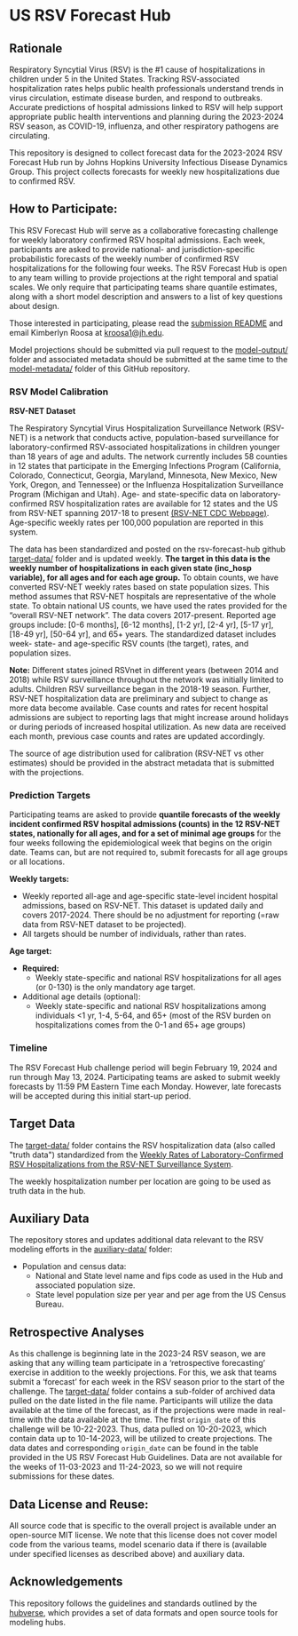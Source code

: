 # US RSV Forecast Hub

## Rationale
Respiratory Syncytial Virus (RSV) is the #1 cause of hospitalizations in children under 5 in the United States. Tracking RSV-associated hospitalization rates helps public health professionals understand trends in virus circulation, estimate disease burden, and respond to outbreaks. Accurate predictions of hospital admissions linked to RSV will help support appropriate public health interventions and planning during the 2023-2024 RSV season, as COVID-19, influenza, and other respiratory pathogens are circulating. 

This repository is designed to collect forecast data for the 2023-2024 RSV Forecast Hub run by Johns Hopkins University Infectious Disease Dynamics Group. This project collects forecasts for weekly new hospitalizations due to confirmed RSV. 

## How to Participate:
This RSV Forecast Hub will serve as a collaborative forecasting challenge for weekly laboratory confirmed RSV hospital admissions. Each week, participants are asked to provide national- and jurisdiction-specific probabilistic forecasts of the weekly number of confirmed RSV hospitalizations for the following four weeks. The RSV Forecast Hub is open to any team willing to provide projections at the right temporal and spatial scales. We only require that participating teams share quantile estimates, along with a short model description and answers to a list of key questions about design. 

Those interested in participating, please read the [submission README](https://github.com/HopkinsIDD/rsv-forecast-hub/tree/main/model-output) and email Kimberlyn Roosa at kroosa1@jh.edu. 

Model projections should be submitted via pull request to the [model-output/](https://github.com/HopkinsIDD/rsv-forecast-hub/tree/main/model-output) folder and associated metadata should be submitted at the same time to the [model-metadata/](https://github.com/HopkinsIDD/rsv-forecast-hub/tree/main/model-metadata) folder of this GitHub repository. 

### RSV Model Calibration
**RSV-NET Dataset**

The Respiratory Syncytial Virus Hospitalization Surveillance Network (RSV-NET) is a network that conducts active, population-based surveillance for laboratory-confirmed RSV-associated hospitalizations in children younger than 18 years of age and adults. The network currently includes 58 counties in 12 states that participate in the Emerging Infections Program (California, Colorado, Connecticut, Georgia, Maryland, Minnesota, New Mexico, New York, Oregon, and Tennessee) or the Influenza Hospitalization Surveillance Program (Michigan and Utah). Age- and state-specific data on laboratory-confirmed RSV hospitalization rates are available for 12 states and the US from RSV-NET spanning 2017-18 to present [(RSV-NET CDC Webpage)](https://www.cdc.gov/rsv/research/rsv-net/index.html). Age-specific weekly rates per 100,000 population are reported in this system.

The data has been standardized and posted on the rsv-forecast-hub github [target-data/](https://github.com/HopkinsIDD/rsv-forecast-hub/tree/main/target-data) folder and is updated weekly. **The target in this data is the weekly number of hospitalizations in each given state (inc_hosp variable), for all ages and for each age group.** To obtain counts, we have converted RSV-NET weekly rates based on state population sizes. This method assumes that RSV-NET hospitals are representative of the whole state. To obtain national US counts, we have used the rates provided for the “overall RSV-NET network”. The data covers 2017-present. Reported age groups include: [0-6 months], [6-12 months], [1-2 yr], [2-4 yr], [5-17 yr], [18-49 yr], [50-64 yr], and 65+ years. The standardized dataset includes week- state- and age-specific RSV counts (the target), rates, and population sizes. 

**Note:** Different states joined RSVnet in different years (between 2014 and 2018) while RSV surveillance throughout the network was initially limited to adults. Children RSV surveillance began in the 2018-19 season. Further, RSV-NET hospitalization data are preliminary and subject to change as more data become available. Case counts and rates for recent hospital admissions are subject to reporting lags that might increase around holidays or during periods of increased hospital utilization. As new data are received each month, previous case counts and rates are updated accordingly.

The source of age distribution used for calibration (RSV-NET vs other estimates) should be provided in the abstract metadata that is submitted with the projections.


### Prediction Targets
Participating teams are asked to provide **quantile forecasts of the weekly incident confirmed RSV hospital admissions (counts) in the 12 RSV-NET states, nationally for all ages, and for a set of minimal age groups** for the four weeks following the epidemiological week that begins on the origin date. Teams can, but are not required to, submit forecasts for all age groups or all locations.

**Weekly targets:**
- Weekly reported all-age and age-specific state-level incident hospital admissions, based on RSV-NET. This dataset is updated daily and covers 2017-2024. There should be no adjustment for reporting (=raw data from RSV-NET dataset to be projected). 
- All targets should be number of individuals, rather than rates. 

**Age target:**
- **Required:**
  -  Weekly state-specific and national RSV hospitalizations for all ages (or 0-130) is the only mandatory age target. 
- Additional age details (optional):
  - Weekly state-specific and national RSV hospitalizations among individuals <1 yr, 1-4, 5-64, and 65+ (most of the RSV burden on hospitalizations comes from the 0-1 and 65+ age groups)

### Timeline
The RSV Forecast Hub challenge period will begin February 19, 2024 and run through May 13, 2024. Participating teams are asked to submit weekly forecasts by 11:59 PM Eastern Time each Monday. However, late forecasts will be accepted during this initial start-up period.

## Target Data
The [target-data/](https://github.com/HopkinsIDD/rsv-forecast-hub/tree/main/target-data) folder contains the RSV hospitalization data (also called "truth data") standardized from the [Weekly Rates of Laboratory-Confirmed RSV Hospitalizations from the RSV-NET Surveillance System](https://data.cdc.gov/Public-Health-Surveillance/Weekly-Rates-of-Laboratory-Confirmed-RSV-Hospitali/29hc-w46k/about_data).

The weekly hospitalization number per location are going to be used as truth data in the hub.

## Auxiliary Data
The repository stores and updates additional data relevant to the RSV modeling efforts in the [auxiliary-data/](https://github.com/HopkinsIDD/rsv-forecast-hub/tree/main/auxiliary-data) folder:

- Population and census data:
  - National and State level name and fips code as used in the Hub and associated population size.
  - State level population size per year and per age from the US Census Bureau.


## Retrospective Analyses
As this challenge is beginning late in the 2023-24 RSV season, we are asking that any willing team participate in a ‘retrospective forecasting’ exercise in addition to the weekly projections. For this, we ask that teams submit a ‘forecast’ for each week in the RSV season prior to the start of the challenge. 
The [target-data/](https://github.com/HopkinsIDD/rsv-forecast-hub_data/tree/main/target-data) folder contains a sub-folder of archived data pulled on the date listed in the file name. Participants will utilize the data available at the time of the forecast, as if the projections were made in real-time with the data available at the time. 
The first ```origin_date``` of this challenge will be 10-22-2023. Thus, data pulled on 10-20-2023, which contain data up to 10-14-2023, will be utilized to create projections. The data dates and corresponding ```origin_date``` can be found in the table provided in the US RSV Forecast Hub Guidelines. Data are not available for the weeks of 11-03-2023 and 11-24-2023, so we will not require submissions for these dates.

## Data License and Reuse:
All source code that is specific to the overall project is available under an open-source MIT license. We note that this license does not cover model code from the various teams, model scenario data if there is (available under specified licenses as described above) and auxiliary data.

## Acknowledgements
This repository follows the guidelines and standards outlined by the [hubverse](https://hubdocs.readthedocs.io/en/latest/), which provides a set of data formats and open source tools for modeling hubs.


